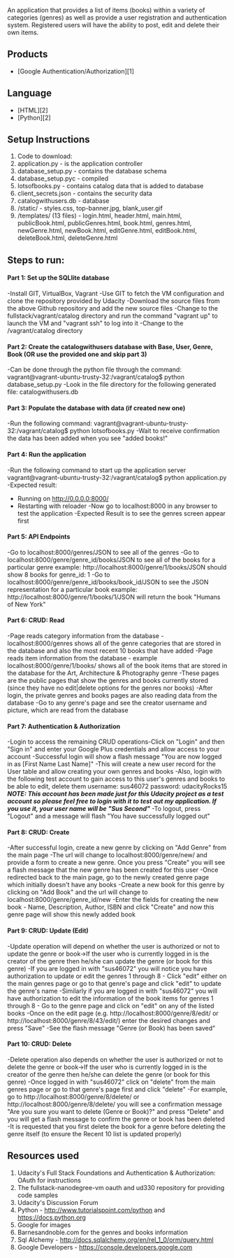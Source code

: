 An application that provides a list of items (books) within a variety of categories (genres) as well as provide a user registration and authentication system. Registered users will have the ability to post, edit and delete their own items.

## Products
- [Google Authentication/Authorization][1]

## Language
- [HTML][2]
- [Python][2]

## Setup Instructions
1. Code to download:
1. application.py - is the application controller
1. database_setup.py - contains the database schema
1. database_setup.pyc - compiled 
1. lotsofbooks.py - contains catalog data that is added to database
1. client_secrets.json - contains the security data
1. catalogwithusers.db - database 
1. /static/ - styles.css, top-banner.jpg, blank_user.gif
1. /templates/ (13 files) - login.html, header.html, main.html, publicBook.html, publicGenres.html, book.html, genres.html, newGenre.html, newBook.html, editGenre.html, editBook.html, deleteBook.html, deleteGenre.html

## Steps to run:

#### Part 1: Set up the SQLlite database
-Install GIT, VirtualBox, Vagrant
-Use GIT to fetch the VM configuration and clone the repository provided by Udacity
-Download the source files from the above Github repository and add the new source files
-Change to the fullstack/vagrant/catalog directory and run the command "vagrant up" to launch the VM and "vagrant ssh" to log into it
-Change to the /vagrant/catalog directory

#### Part 2: Create the catalogwithusers database with Base, User, Genre, Book (OR use the provided one and skip part 3)
-Can be done through the python file through the command:
vagrant@vagrant-ubuntu-trusty-32:/vagrant/catalog$ python database_setup.py
-Look in the file directory for the following generated file: catalogwithusers.db

#### Part 3: Populate the database with data (if created new one)
-Run the following command:
vagrant@vagrant-ubuntu-trusty-32:/vagrant/catalog$ python lotsofbooks.py
-Wait to receive confirmation the data has been added when you see "added books!"

#### Part 4: Run the application 
-Run the following command to start up the application server
vagrant@vagrant-ubuntu-trusty-32:/vagrant/catalog$ python application.py
-Expected result: 
* Running on http://0.0.0.0:8000/
* Restarting with reloader
-Now go to localhost:8000 in any browser to test the application
-Expected Result is to see the genres screen appear first

#### Part 5: API Endpoints
-Go to localhost:8000/genres/JSON to see all of the genres
-Go to localhost:8000/genre/genre_id/books/JSON to see all of the books for a particular genre
example: http://localhost:8000/genre/1/books/JSON should show 8 books for genre_id: 1
-Go to localhost:8000/genre/genre_id/books/book_id/JSON to see the JSON representation for a particular book
example: http://localhost:8000/genre/1/books/1/JSON will return the book "Humans of New York"

#### Part 6: CRUD: Read
-Page reads category information from the database - localhost:8000/genres shows all of the genre categories that are stored in the database and also the most recent 10 books that have added
-Page reads item information from the database - example localhost:8000/genre/1/books/ shows all of the book items that are stored in the database for the Art, Architecture & Photography genre
-These pages are the public pages that show the genres and books currently stored (since they have no edit|delete options for the genres nor books)
-After login, the private genres and books pages are also reading data from the database
-Go to any genre's page and see the creator username and picture, which are read from the database

#### Part 7: Authentication & Authorization
-Login to access the remaining CRUD operations-Click on "Login" and then "Sign in" and enter your Google Plus credentials and allow access to your account
-Successful login will show a flash message "You are now logged in as [First Name Last Name]"
-This will create a new user record for the User table and allow creating your own genres and books
-Also, login with the following test account to gain access to this user's genres and books to be able to edit, delete them
username: sus46072
password: udacityRocks15
***NOTE: This account has been made just for this Udacity project as a test account so please feel free to login with it to test out my application. If you use it, your user name will be "Sus Second"***
-To logout, press "Logout" and a message will flash "You have successfully logged out"

#### Part 8: CRUD: Create
-After successful login, create a new genre by clicking on "Add Genre" from the main page
-The url will change to localhost:8000/genre/new/ and provide a form to create a new genre. Once you press "Create" you will see a flash message that the new genre has been created for this user
-Once redirected back to the main page, go to the newly created genre page which initially doesn't have any books 
-Create a new book for this genre by clicking on "Add Book" and the url will change to localhost:8000/genre/genre_id/new
-Enter the fields for creating the new book - Name, Description, Author, ISBN and click "Create" and now this genre page will show this newly added book

#### Part 9: CRUD: Update (Edit)
-Update operation will depend on whether the user is authorized or not to update the genre or book->If the user who is currently logged in is the creator of the genre then he/she can update the genre (or book for this genre)
-If you are logged in with "sus46072" you will notice you have authorization to update or edit the genres 1 through 8 - Click "edit" either on the main genres page or go to that genre's page and click "edit" to update the genre's name
-Similarly if you are logged in with "sus46072" you will have authorization to edit the information of the book items for genres 1 through 8 - Go to the genre page and click on "edit" on any of the listed books
-Once on the edit page (e.g. http://localhost:8000/genre/8/edit/ or http://localhost:8000/genre/8/43/edit/) enter the desired changes and press "Save"
-See the flash message "Genre (or Book) has been saved"

#### Part 10: CRUD: Delete
-Delete operation also depends on whether the user is authorized or not to delete the genre or book->If the user who is currently logged in is the creator of the genre then he/she can delete the genre (or book for this genre)
-Once logged in with "sus46072" click on "delete" from the main genres page or go to that genre's page first and click "delete"
-For example, go to http://localhost:8000/genre/8/delete/ or http://localhost:8000/genre/8/delete/ you will see a confirmation message "Are you sure you want to delete (Genre or Book)?" and press "Delete" and you will get a flash message to confirm the genre or book has been deleted
-It is requested that you first delete the book for a genre before deleting the genre itself (to ensure the Recent 10 list is updated properly)

## Resources used
1. Udacity's Full Stack Foundations and Authentication & Authorization: OAuth for instructions
1. The fullstack-nanodegree-vm oauth and ud330 repository for providing code samples
1. Udacity's Discussion Forum
1. Python - http://www.tutorialspoint.com/python and https://docs.python.org
1. Google for images
1. Barnesandnoble.com for the genres and books information
1. Sql Alchemy - http://docs.sqlalchemy.org/en/rel_1_0/orm/query.html
1. Google Developers - https://console.developers.google.com
